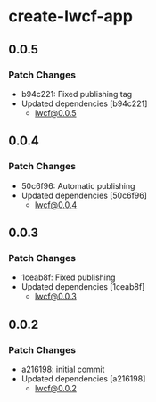 # create-lwcf-app

## 0.0.5

### Patch Changes

- b94c221: Fixed publishing tag
- Updated dependencies [b94c221]
  - lwcf@0.0.5

## 0.0.4

### Patch Changes

- 50c6f96: Automatic publishing
- Updated dependencies [50c6f96]
  - lwcf@0.0.4

## 0.0.3

### Patch Changes

- 1ceab8f: Fixed publishing
- Updated dependencies [1ceab8f]
  - lwcf@0.0.3

## 0.0.2

### Patch Changes

- a216198: initial commit
- Updated dependencies [a216198]
  - lwcf@0.0.2
